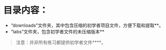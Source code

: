 # 目录内容：

* “downloads”文件夹，其中包含压缩的初学者项目文件，方便下载和提取**。
* “labs”文件夹，包含初学者文件的未压缩版本**

>注意：并非所有练习都提供初学者文件****。 